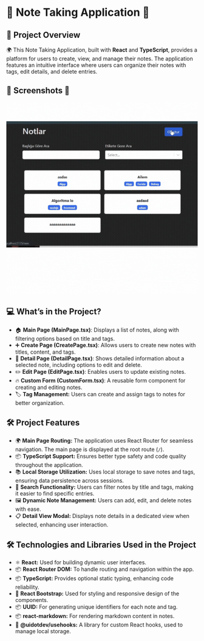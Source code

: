 # 📝 Note Taking Application 📝

## 📖 Project Overview
🌍 This Note Taking Application, built with **React** and **TypeScript**, provides a platform for users to create, view, and manage their notes.
The application features an intuitive interface where users can organize
their notes with tags, edit details, and delete entries.

## 📸 Screenshots 📸

![note.gif](https://github.com/Fiartaks/54-TypeScript-Note-App/blob/main/note/public/note.gif)

## 💻 What’s in the Project?
- 🏠 **Main Page (MainPage.tsx)**: Displays a list of notes, along with filtering options based on title and tags.
- ➕ **Create Page (CreatePage.tsx)**: Allows users to create new notes with titles, content, and tags.
- 📜 **Detail Page (DetailPage.tsx)**: Shows detailed information about a selected note, including options to edit and delete.
- ✏️ **Edit Page (EditPage.tsx)**: Enables users to update existing notes.
- 🔥 **Custom Form (CustomForm.tsx)**: A reusable form component for creating and editing notes.
- 🏷️ **Tag Management:** Users can create and assign tags to notes for better organization.

## 🛠️ Project Features

- 🌍 **Main Page Routing:** The application uses React Router for seamless navigation. The main page is displayed at the root route (`/`).
- 📦 **TypeScript Support:** Ensures better type safety and code quality throughout the application.
- 📚 **Local Storage Utilization:** Uses local storage to save notes and tags, ensuring data persistence across sessions.
- 🔎 **Search Functionality:** Users can filter notes by title and tags, making it easier to find specific entries.
- 🖼️ **Dynamic Note Management:** Users can add, edit, and delete notes with ease.
- 📋 **Detail View Modal:** Displays note details in a dedicated view when selected, enhancing user interaction.

## 🛠️ Technologies and Libraries Used in the Project

- ⚛️ **React:** Used for building dynamic user interfaces.
- 📦 **React Router DOM:** To handle routing and navigation within the app.
- 📦 **TypeScript:** Provides optional static typing, enhancing code reliability.
- 🧳 **React Bootstrap:** Used for styling and responsive design of the components.
- 📦 **UUID:** For generating unique identifiers for each note and tag.
- 📦 **react-markdown:** For rendering markdown content in notes.
- 📝 **@uidotdev/usehooks:** A library for custom React hooks, used to manage local storage.
